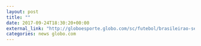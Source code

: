 ```yaml
---
layout: post
title: ""
date: 2017-09-24T18:30:20+00:00
external_link: "http://globoesporte.globo.com/sc/futebol/brasileirao-serie-a/jogo/24-09-2017/chapecoense-ponte-preta/"
categories: news globo.com
---
```

